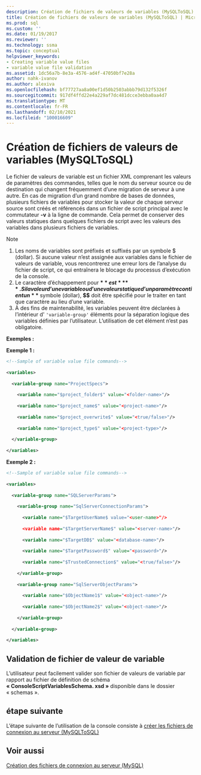 ```yaml
---
description: Création de fichiers de valeurs de variables (MySQLToSQL)
title: Création de fichiers de valeurs de variables (MySQLToSQL) | Microsoft Docs
ms.prod: sql
ms.custom: ''
ms.date: 01/19/2017
ms.reviewer: ''
ms.technology: ssma
ms.topic: conceptual
helpviewer_keywords:
- Creating variable value files
- variable value file validation
ms.assetid: 1dc56a7b-8e3a-4576-ad4f-47050bf7e28a
author: nahk-ivanov
ms.author: alexiva
ms.openlocfilehash: bf77727aa8a00ef1d50b2503abbb79d132f5326f
ms.sourcegitcommit: 917df4ffd22e4a229af7dc481dcce3ebba0aa4d7
ms.translationtype: MT
ms.contentlocale: fr-FR
ms.lasthandoff: 02/10/2021
ms.locfileid: "100016609"
---
```

# <a name="creating-variable-value-files-mysqltosql"></a>Création de fichiers de valeurs de variables (MySQLToSQL)
Le fichier de valeurs de variable est un fichier XML comprenant les valeurs de paramètres des commandes, telles que le nom du serveur source ou de destination qui changent fréquemment d’une migration de serveur à une autre. En cas de migration d’un grand nombre de bases de données, plusieurs fichiers de variables pour stocker la valeur de chaque serveur source sont créés et référencés dans un fichier de script principal avec le commutateur **-v** à la ligne de commande. Cela permet de conserver des valeurs statiques dans quelques fichiers de script avec les valeurs des variables dans plusieurs fichiers de variables.  
  
> [!NOTE]  
> 1.  Les noms de variables sont préfixés et suffixés par un symbole $ (dollar). Si aucune valeur n’est assignée aux variables dans le fichier de valeurs de variable, vous rencontrerez une erreur lors de l’analyse du fichier de script, ce qui entraînera le blocage du processus d’exécution de la console.  
> 2.  Le caractère d’échappement pour **$** est **$$** . Si la valeur d’une variable ou d’une valeur statique d’un paramètre contient un **$** symbole (dollar), **$$** doit être spécifié pour le traiter en tant que caractère au lieu d’une variable.  
> 3.  À des fins de maintenabilité, les variables peuvent être déclarées à l’intérieur d' `'variable-group'` éléments pour la séparation logique des variables définies par l’utilisateur.  L’utilisation de cet élément n’est pas obligatoire.  
  
**Exemples :**  
  
**Exemple 1 :**  
  
```xml  
<!--Sample of variable value file commands-->  
  
<variables>  
  
  <variable-group name="ProjectSpecs">  
  
    <variable name="$project_folder$" value="<folder-name>"/>  
  
    <variable name="$project_name$" value="<project-name>"/>  
  
    <variable name="$project_overwrite$" value="<true/false>"/>  
  
    <variable name="$project_type$" value="<project-type>"/>  
  
  </variable-group>  
  
</variables>  
```  
**Exemple 2 :**  
  
```xml  
<!--Sample of variable value file commands-->  
  
<variables>  
  
  <variable-group name="SQLServerParams">  
  
    <variable-group name="SqlServerConnectionParams">  
  
      <variable name="$TargetUserName$ value="<user-name>"/>  
  
      <variable name="$TargetServerName$" value="<server-name>"/>  
  
      <variable name="$TargetDB$" value="<database-name>"/>  
  
      <variable name="$TargetPassword$" value="<password>"/>  
  
      <variable name="$TrustedConnection$" value="<true/false>"/>  
  
    </variable-group>  
  
    <variable-group name="SqlServerObjectParams">  
  
      <variable name="$ObjectName1$" value="<object-name>"/>  
  
      <variable name="$ObjectName2$" value="<object-name>"/>  
  
    </variable-group>  
  
  </variable-group>  
  
</variables>  
```  
  
## <a name="variable-value-file-validation"></a>Validation de fichier de valeur de variable  
L’utilisateur peut facilement valider son fichier de valeurs de variable par rapport au fichier de définition de schéma **« ConsoleScriptVariablesSchema. xsd »** disponible dans le dossier « schemas ».  
  
## <a name="next-step"></a>étape suivante  
L’étape suivante de l’utilisation de la console consiste à [créer les fichiers de connexion au serveur &#40;MySQLToSQL&#41;](../../ssma/mysql/creating-the-server-connection-files-mysqltosql.md)  
  
## <a name="see-also"></a>Voir aussi  
[Création des fichiers de connexion au serveur (MySQL)](./creating-the-server-connection-files-mysqltosql.md)  

